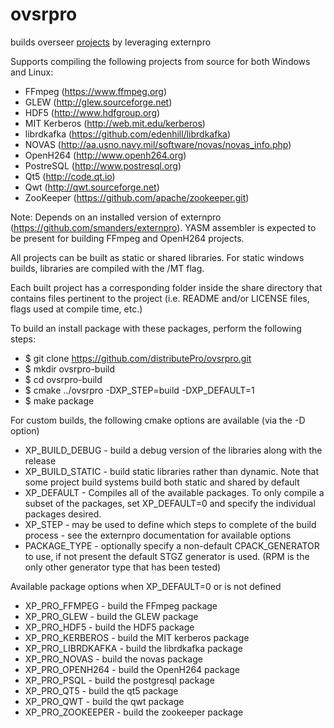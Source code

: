 # ovsrpro

builds overseer [projects](projects/README.md) by leveraging externpro

Supports compiling the following projects from source for both Windows and Linux:
- FFmpeg (https://www.ffmpeg.org)
- GLEW (http://glew.sourceforge.net)
- HDF5 (http://www.hdfgroup.org)
- MIT Kerberos (http://web.mit.edu/kerberos)
- librdkafka (https://github.com/edenhill/librdkafka)
- NOVAS (http://aa.usno.navy.mil/software/novas/novas_info.php)
- OpenH264 (http://www.openh264.org)
- PostreSQL (http://www.postresql.org)
- Qt5 (http://code.qt.io)
- Qwt (http://qwt.sourceforge.net)
- ZooKeeper (https://github.com/apache/zookeeper.git)

Note: Depends on an installed version of externpro (https://github.com/smanders/externpro).
YASM assembler is expected to be present for building FFmpeg and OpenH264 projects.

All projects can be built as static or shared libraries.  For static windows
builds, libraries are compiled with the /MT flag.

Each built project has a corresponding folder inside the share directory that
contains files pertinent to the project (i.e. README and/or LICENSE files, flags
used at compile time, etc.)

To build an install package with these packages, perform the following steps:
- $ git clone https://github.com/distributePro/ovsrpro.git
- $ mkdir ovsrpro-build
- $ cd ovsrpro-build
- $ cmake ../ovsrpro -DXP_STEP=build -DXP_DEFAULT=1
- $ make package

For custom builds, the following cmake options are available (via the -D option)
- XP_BUILD_DEBUG - build a debug version of the libraries along with the release
- XP_BUILD_STATIC - build static libraries rather than dynamic.  Note that some
  project build systems build both static and shared by default
- XP_DEFAULT - Compiles all of the available packages.  To only compile a subset
  of the packages, set XP_DEFAULT=0 and specify the individual packages desired.
- XP_STEP - may be used to define which steps to complete of the build process
          - see the externpro documentation for available options
- PACKAGE_TYPE - optionally specify a non-default CPACK_GENERATOR to use, if not
  present the default STGZ generator is used. (RPM is the only other generator
  type that has been tested)

Available package options when XP_DEFAULT=0 or is not defined
- XP_PRO_FFMPEG - build the FFmpeg package
- XP_PRO_GLEW - build the GLEW package
- XP_PRO_HDF5 - build the HDF5 package
- XP_PRO_KERBEROS - build the MIT kerberos package
- XP_PRO_LIBRDKAFKA - build the librdkafka package
- XP_PRO_NOVAS - build the novas package
- XP_PRO_OPENH264 - build the OpenH264 package
- XP_PRO_PSQL - build the postgresql package
- XP_PRO_QT5 - build the qt5 package
- XP_PRO_QWT - build the qwt package
- XP_PRO_ZOOKEEPER - build the zookeeper package


